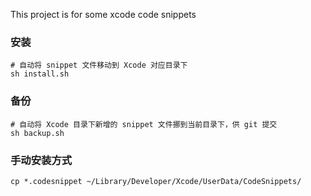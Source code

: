 This project is for some xcode code snippets


### 安装

```shell
# 自动将 snippet 文件移动到 Xcode 对应目录下
sh install.sh
```



### 备份

```shell
# 自动将 Xcode 目录下新增的 snippet 文件挪到当前目录下，供 git 提交
sh backup.sh
```



### 手动安装方式

```shell
cp *.codesnippet ~/Library/Developer/Xcode/UserData/CodeSnippets/
```




